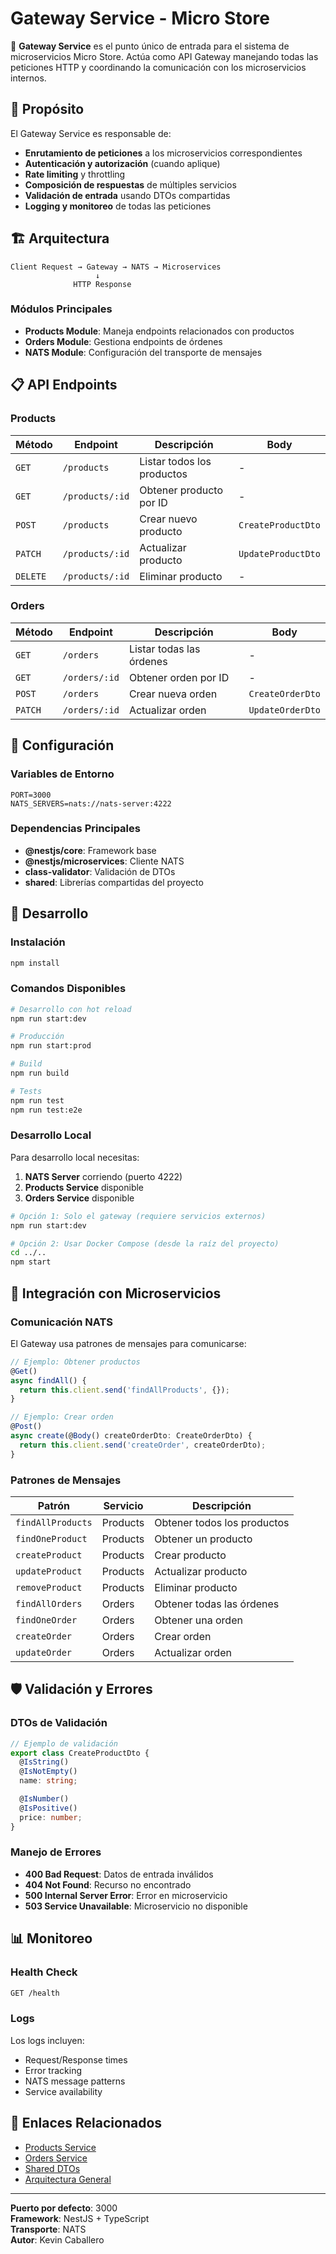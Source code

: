 # Gateway Service - Micro Store

🚪 **Gateway Service** es el punto único de entrada para el sistema de microservicios Micro Store. Actúa como API Gateway manejando todas las peticiones HTTP y coordinando la comunicación con los microservicios internos.

## 🎯 Propósito

El Gateway Service es responsable de:

- **Enrutamiento de peticiones** a los microservicios correspondientes
- **Autenticación y autorización** (cuando aplique)
- **Rate limiting** y throttling
- **Composición de respuestas** de múltiples servicios
- **Validación de entrada** usando DTOs compartidas
- **Logging y monitoreo** de todas las peticiones

## 🏗️ Arquitectura

```
Client Request → Gateway → NATS → Microservices
                   ↓
              HTTP Response
```

### Módulos Principales

- **Products Module**: Maneja endpoints relacionados con productos
- **Orders Module**: Gestiona endpoints de órdenes
- **NATS Module**: Configuración del transporte de mensajes

## 📋 API Endpoints

### Products

| Método   | Endpoint        | Descripción                | Body               |
| -------- | --------------- | -------------------------- | ------------------ |
| `GET`    | `/products`     | Listar todos los productos | -                  |
| `GET`    | `/products/:id` | Obtener producto por ID    | -                  |
| `POST`   | `/products`     | Crear nuevo producto       | `CreateProductDto` |
| `PATCH`  | `/products/:id` | Actualizar producto        | `UpdateProductDto` |
| `DELETE` | `/products/:id` | Eliminar producto          | -                  |

### Orders

| Método  | Endpoint      | Descripción              | Body             |
| ------- | ------------- | ------------------------ | ---------------- |
| `GET`   | `/orders`     | Listar todas las órdenes | -                |
| `GET`   | `/orders/:id` | Obtener orden por ID     | -                |
| `POST`  | `/orders`     | Crear nueva orden        | `CreateOrderDto` |
| `PATCH` | `/orders/:id` | Actualizar orden         | `UpdateOrderDto` |

## 🔧 Configuración

### Variables de Entorno

```env
PORT=3000
NATS_SERVERS=nats://nats-server:4222
```

### Dependencias Principales

- **@nestjs/core**: Framework base
- **@nestjs/microservices**: Cliente NATS
- **class-validator**: Validación de DTOs
- **shared**: Librerías compartidas del proyecto

## 🚀 Desarrollo

### Instalación

```bash
npm install
```

### Comandos Disponibles

```bash
# Desarrollo con hot reload
npm run start:dev

# Producción
npm run start:prod

# Build
npm run build

# Tests
npm run test
npm run test:e2e
```

### Desarrollo Local

Para desarrollo local necesitas:

1. **NATS Server** corriendo (puerto 4222)
2. **Products Service** disponible
3. **Orders Service** disponible

```bash
# Opción 1: Solo el gateway (requiere servicios externos)
npm run start:dev

# Opción 2: Usar Docker Compose (desde la raíz del proyecto)
cd ../..
npm start
```

## 🔌 Integración con Microservicios

### Comunicación NATS

El Gateway usa patrones de mensajes para comunicarse:

```typescript
// Ejemplo: Obtener productos
@Get()
async findAll() {
  return this.client.send('findAllProducts', {});
}

// Ejemplo: Crear orden
@Post()
async create(@Body() createOrderDto: CreateOrderDto) {
  return this.client.send('createOrder', createOrderDto);
}
```

### Patrones de Mensajes

| Patrón            | Servicio | Descripción                 |
| ----------------- | -------- | --------------------------- |
| `findAllProducts` | Products | Obtener todos los productos |
| `findOneProduct`  | Products | Obtener un producto         |
| `createProduct`   | Products | Crear producto              |
| `updateProduct`   | Products | Actualizar producto         |
| `removeProduct`   | Products | Eliminar producto           |
| `findAllOrders`   | Orders   | Obtener todas las órdenes   |
| `findOneOrder`    | Orders   | Obtener una orden           |
| `createOrder`     | Orders   | Crear orden                 |
| `updateOrder`     | Orders   | Actualizar orden            |

## 🛡️ Validación y Errores

### DTOs de Validación

```typescript
// Ejemplo de validación
export class CreateProductDto {
  @IsString()
  @IsNotEmpty()
  name: string;

  @IsNumber()
  @IsPositive()
  price: number;
}
```

### Manejo de Errores

- **400 Bad Request**: Datos de entrada inválidos
- **404 Not Found**: Recurso no encontrado
- **500 Internal Server Error**: Error en microservicio
- **503 Service Unavailable**: Microservicio no disponible

## 📊 Monitoreo

### Health Check

```bash
GET /health
```

### Logs

Los logs incluyen:

- Request/Response times
- Error tracking
- NATS message patterns
- Service availability

## 🔗 Enlaces Relacionados

- [Products Service](../products/README.md)
- [Orders Service](../orders/README.md)
- [Shared DTOs](../../shared/README.md)
- [Arquitectura General](../../docs/README.md)

---

**Puerto por defecto**: 3000  
**Framework**: NestJS + TypeScript  
**Transporte**: NATS  
**Autor**: Kevin Caballero
